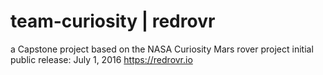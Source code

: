 # team-curiosity | redrovr
a Capstone project based on the NASA Curiosity Mars rover project
initial public release: July 1, 2016
https://redrovr.io
